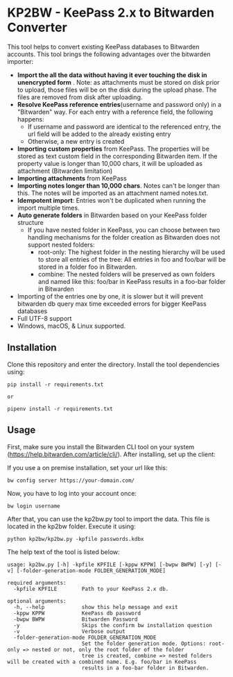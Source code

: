 # KP2BW - KeePass 2.x to Bitwarden Converter

This tool helps to convert existing KeePass databases to Bitwarden accounts. This tool brings the following advantages over the bitwarden importer:

* **Import the all the data without having it ever touching the disk in unencrypted form** . Note: as attachments must be stored on disk prior to upload, those files will be on the disk during the upload phase. The files are removed from disk after uploading.
* **Resolve KeePass reference entries**(username and password only) in a "Bitwarden" way. For each entry with a reference field, the following happens:
  * If username and password are identical to the referenced entry, the url field will be added to the already existing entry
  * Otherwise, a new entry is created
* **Importing custom properties** from KeePass. The properties will be stored as text custom field in the corresponding Bitwarden item. If the property value is longer than 10,000 chars, it will be uploaded as attachment (Bitwarden limitation)
* **Importing attachments** from KeePass
* **Importing notes longer than 10,000 chars**. Notes can't be longer than this. The notes will be imported as an attachment named notes.txt.
* **Idempotent import**: Entries won't be duplicated when running the import multiple times.
* **Auto generate folders** in Bitwarden based on your KeePass folder structure
  * If you have nested folder in KeePass, you can choose between two handling mechanisms for the folder creation as Bitwarden does not support nested folders:
    * root-only: The highest folder in the nesting hierarchy will be used to store all entries of the tree: All entries in foo and foo/bar will be stored in a folder foo in Bitwarden.
    * combine: The nested folders will be preserved as own folders and named like this: foo/bar in KeePass results in a foo-bar folder in Bitwarden
* Importing of the entries one by one, it is slower but it will prevent bitwarden db query max time exceeded errors for bigger KeePass databases
* Full UTF-8 support
* Windows, macOS, & Linux supported.

## Installation
Clone this repository and enter the directory. Install the tool dependencies using:
```
pip install -r requirements.txt

or

pipenv install -r requirements.txt
```

## Usage
First, make sure you install the Bitwarden CLI tool on your system (https://help.bitwarden.com/article/cli/). After installing, set up the client:

If you use a on premise installation, set your url like this:
```
bw config server https://your-domain.com/
```

Now, you have to log into your account once:
```
bw login username
```

After that, you can use the kp2bw.py tool to import the data. This file is located in the kp2bw folder. Execute it using:
```
python kp2bw/kp2bw.py -kpfile passwords.kdbx
```

The help text of the tool is listed below:
```
usage: kp2bw.py [-h] -kpfile KPFILE [-kppw KPPW] [-bwpw BWPW] [-y] [-v] [-folder-generation-mode FOLDER_GENERATION_MODE]

required arguments:
  -kpfile KPFILE        Path to your KeePass 2.x db.

optional arguments:
  -h, --help            show this help message and exit
  -kppw KPPW            KeePass db password
  -bwpw BWPW            Bitwarden Password
  -y                    Skips the confirm bw installation question
  -v                    Verbose output
  -folder-generation-mode FOLDER_GENERATION_MODE
                        Set the folder generation mode. Options: root-only => nested or not, only the root folder of the folder
                        tree is created, combine => nested folders will be created with a combined name. E.g. foo/bar in KeePass
                        results in a foo-bar folder in Bitwarden.
```
